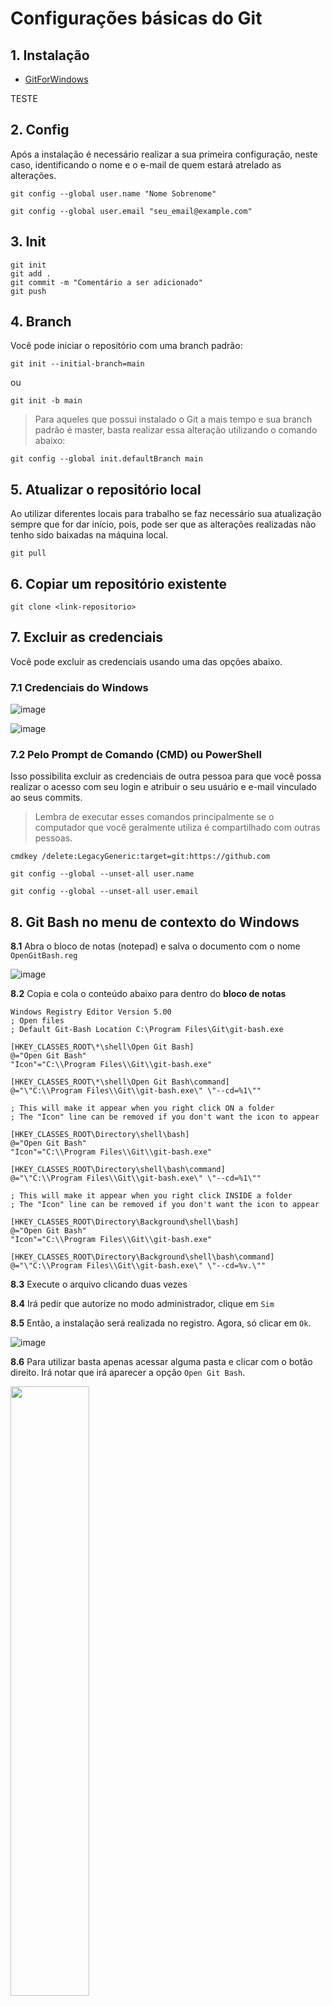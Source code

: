 # Configurações básicas do Git

## 1. Instalação
- [GitForWindows](https://gitforwindows.org/)

TESTE

## 2. Config
Após a instalação é necessário realizar a sua primeira configuração, neste caso, identificando o nome e o e-mail de quem estará atrelado as alterações.
```
git config --global user.name "Nome Sobrenome"
```
```
git config --global user.email "seu_email@example.com"
```

## 3. Init
```
git init
git add . 
git commit -m "Comentário a ser adicionado"
git push
```

## 4. Branch
Você pode iniciar o repositório com uma branch padrão:

```
git init --initial-branch=main
```
ou 
```
git init -b main
```

> Para aqueles que possui instalado o Git a mais tempo e sua branch padrão é master, basta realizar essa alteração utilizando o comando abaixo:
```
git config --global init.defaultBranch main
```


## 5. Atualizar o repositório local
Ao utilizar diferentes locais para trabalho se faz necessário sua atualização sempre que for dar início, pois, pode ser que as alterações realizadas não tenho sido baixadas na máquina local.
```
git pull
```

## 6. Copiar um repositório existente
```
git clone <link-repositorio>
```

## 7. Excluir as credenciais
Você pode excluir as credenciais usando uma das opções abaixo.

### 7.1 Credenciais do Windows

![image](https://github.com/user-attachments/assets/6ce5396a-5545-44d5-ad9b-2654a6e3447e)

![image](https://github.com/user-attachments/assets/16660faf-4b3e-4acd-8b42-46e1203d46e4)

### 7.2 Pelo Prompt de Comando (CMD) ou PowerShell

Isso possibilita excluir as credenciais de outra pessoa para que você possa realizar o acesso com seu login e atribuir o seu usuário e e-mail vinculado ao seus commits.

> Lembra de executar esses comandos principalmente se o computador que você geralmente utiliza é compartilhado com outras pessoas.

```
cmdkey /delete:LegacyGeneric:target=git:https://github.com
```
```
git config --global --unset-all user.name
```
```
git config --global --unset-all user.email
```

## 8. Git Bash no menu de contexto do Windows

**8.1** Abra o bloco de notas (notepad) e salva o documento com o nome `OpenGitBash.reg`

![image](https://github.com/user-attachments/assets/9c6e9b17-cd6e-44b9-9050-ae3f5e7fb520)

**8.2** Copia e cola o conteúdo abaixo para dentro do **bloco de notas**

```
Windows Registry Editor Version 5.00
; Open files
; Default Git-Bash Location C:\Program Files\Git\git-bash.exe

[HKEY_CLASSES_ROOT\*\shell\Open Git Bash]
@="Open Git Bash"
"Icon"="C:\\Program Files\\Git\\git-bash.exe"

[HKEY_CLASSES_ROOT\*\shell\Open Git Bash\command]
@="\"C:\\Program Files\\Git\\git-bash.exe\" \"--cd=%1\""

; This will make it appear when you right click ON a folder
; The "Icon" line can be removed if you don't want the icon to appear

[HKEY_CLASSES_ROOT\Directory\shell\bash]
@="Open Git Bash"
"Icon"="C:\\Program Files\\Git\\git-bash.exe"

[HKEY_CLASSES_ROOT\Directory\shell\bash\command]
@="\"C:\\Program Files\\Git\\git-bash.exe\" \"--cd=%1\""

; This will make it appear when you right click INSIDE a folder
; The "Icon" line can be removed if you don't want the icon to appear

[HKEY_CLASSES_ROOT\Directory\Background\shell\bash]
@="Open Git Bash"
"Icon"="C:\\Program Files\\Git\\git-bash.exe"

[HKEY_CLASSES_ROOT\Directory\Background\shell\bash\command]
@="\"C:\\Program Files\\Git\\git-bash.exe\" \"--cd=%v.\""
```

**8.3** Execute o arquivo clicando duas vezes

**8.4** Irá pedir que autorize no modo administrador, clique em `Sim`
   
<!-- ![image](https://github.com/user-attachments/assets/e2dbc61c-9377-41fb-a398-009bcd5bc8d2) -->

**8.5** Então, a instalação será realizada no registro. Agora, só clicar em `Ok`.
   
<!-- ![image](https://github.com/user-attachments/assets/7d314577-26bb-44ea-878f-2d315ebb47c6) -->
![image](https://github.com/user-attachments/assets/7d314577-26bb-44ea-878f-2d315ebb47c6)

**8.6** Para utilizar basta apenas acessar alguma pasta e clicar com o botão direito. Irá notar que irá aparecer a opção `Open Git Bash`. 

<div align="left">
  <img src="https://github.com/user-attachments/assets/d0c36ce4-09f5-4059-a5e7-8a385440f776" width="50%" />
</div>

> Nota que estou utilizando o Windows 11.


